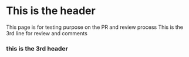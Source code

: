 # This is the header
This page is for testing purpose on the PR and review process
This is the 3rd line for review and comments
### this is the 3rd header